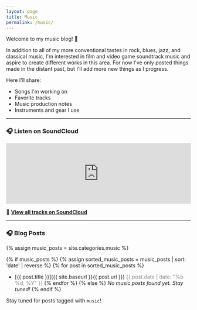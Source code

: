 ```yaml
---
layout: page
title: Music
permalink: /music/
---
```


Welcome to my music blog! 🎵

In addition to all of my more conventional tastes in rock, blues, jazz, and classical music, I'm interested in film and video game soundtrack music and aspire to create different works in this area.  For now I've only posted things made in the distant past, but I'll add more new things as I progress.

Here I'll share:

- Songs I'm working on
- Favorite tracks
- Music production notes
- Instruments and gear I use

---

### 🎧 Listen on SoundCloud

<iframe width="100%" height="166" scrolling="no" frameborder="no" allow="autoplay"
  src="https://w.soundcloud.com/player/?url=https%3A//soundcloud.com/james-tsay-857457878&color=%23ff5500&inverse=false&auto_play=false&show_user=true">
</iframe>

🔗 [**View all tracks on SoundCloud**](https://soundcloud.com/james-tsay-857457878)

---

### 🎧 Blog Posts

{% assign music_posts = site.categories.music %}

{% if music_posts %}
  {% assign sorted_music_posts = music_posts | sort: 'date' | reverse %}
  {% for post in sorted_music_posts %}
  - [{{ post.title }}]({{ site.baseurl }}{{ post.url }}) <span style="color:#888;">{{ post.date | date: "%b %d, %Y" }}</span>
  {% endfor %}
{% else %}
  _No music posts found yet. Stay tuned!_
{% endif %}

Stay tuned for posts tagged with `music`!



